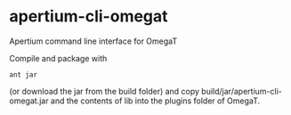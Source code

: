 # apertium-cli-omegat
Apertium command line interface for OmegaT

Compile and package with 

```
ant jar
```

(or download the jar from the build folder) and copy build/jar/apertium-cli-omegat.jar and the contents of lib into the plugins folder of OmegaT.
